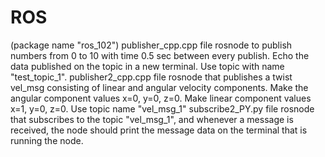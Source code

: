 # ROS
(package name "ros_102")
publisher_cpp.cpp file
	rosnode to publish numbers from 0 to 10 with time 0.5 sec between every publish.
	Echo the data published on the topic in a new terminal.
	Use topic with name "test_topic_1".
publisher2_cpp.cpp file
	rosnode that publishes a twist vel_msg consisting of linear and angular velocity components.
	Make the angular component values x=0, y=0, z=0. Make linear component values x=1, y=0, z=0.
	Use topic name "vel_msg_1"
subscribe2_PY.py file
	rosnode that subscribes to the topic "vel_msg_1", and whenever a message is received, 
	the node should print the message data on the terminal that is running the node.‏

